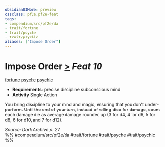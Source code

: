 ```yaml
---
obsidianUIMode: preview
cssclass: pf2e,pf2e-feat
tags:
- compendium/src/pf2e/da
- trait/fortune
- trait/psyche
- trait/psychic
aliases: ["Impose Order"]
---
```

# Impose Order  [>](/rules/core-rulebook/chapter-9-playing-the-game.md#Actions "Single Action") *Feat 10*  
[fortune](/rules/traits/fortune.md)  [psyche](/rules/traits/psyche-da.md)  [psychic](/rules/traits/psychic-da.md)  

- **Requirements**: precise discipline subconscious mind
- **Activity** Single Action

You bring discipline to your mind and magic, ensuring that you don't under-perform. Until the end of your turn, instead of rolling dice for damage, count each damage die as average damage rounded up (3 for d4, 4 for d6, 5 for d8, 6 for d10, and 7 for d12).

*Source: Dark Archive p. 27*  
%% #compendium/src/pf2e/da #trait/fortune #trait/psyche #trait/psychic %%